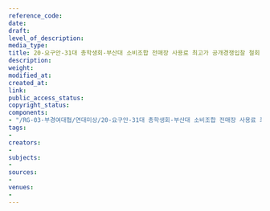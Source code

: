 ```yaml
---
reference_code: 
date: 
draft: 
level_of_description: 
media_type: 
title: 20-요구안-31대 총학생회-부산대 소비조합 전매장 사용료 최고가 공개경쟁입찰 철회
description: 
weight: 
modified_at: 
created_at: 
link: 
public_access_status: 
copyright_status: 
components:
- "/RG-03-부경여대협/연대미상/20-요구안-31대 총학생회-부산대 소비조합 전매장 사용료 최고가 공개경쟁입찰 철회.pdf"
tags:
- 
creators:
- 
subjects:
- 
sources:
- 
venues:
- 
---
```

